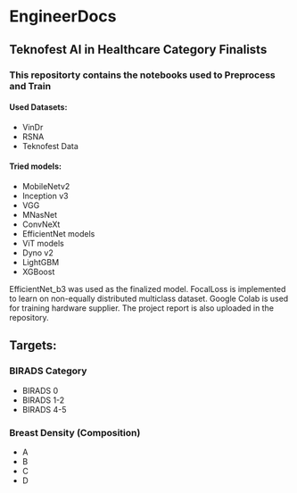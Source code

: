 # EngineerDocs 
## Teknofest AI in Healthcare Category Finalists

### This repositorty contains the notebooks used to Preprocess and Train

#### Used Datasets:
- VinDr
- RSNA
- Teknofest Data

#### Tried models:
- MobileNetv2
- Inception v3
- VGG
- MNasNet
- ConvNeXt
- EfficientNet models
- ViT models
- Dyno v2
- LightGBM
- XGBoost

EfficientNet_b3 was used as the finalized model. FocalLoss is implemented to learn on non-equally distributed multiclass dataset. 
Google Colab is used for training hardware supplier. The project report is also uploaded in the repository. 

## Targets:
### BIRADS Category
- BIRADS 0
- BIRADS 1-2
- BIRADS 4-5

### Breast Density (Composition)
- A
- B
- C
- D
